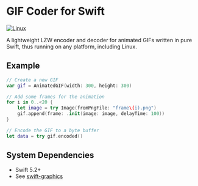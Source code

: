 # GIF Coder for Swift

[![Linux](https://github.com/fwcd/swift-gif-coder/workflows/Linux/badge.svg)](https://github.com/fwcd/swift-gif-coder/actions)

A lightweight LZW encoder and decoder for animated GIFs written in pure Swift, thus running on any platform, including Linux.

## Example
```swift
// Create a new GIF
var gif = AnimatedGIF(width: 300, height: 300)

// Add some frames for the animation
for i in 0..<20 {
    let image = try Image(fromPngFile: "frame\(i).png")
    gif.append(frame: .init(image: image, delayTime: 100))
}

// Encode the GIF to a byte buffer
let data = try gif.encoded()
```

## System Dependencies
* Swift 5.2+
* See [swift-graphics](https://github.com/fwcd/swift-graphics)
